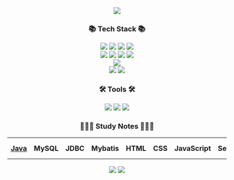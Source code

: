 <div align="center">
  <img src="https://capsule-render.vercel.app/api?type=waving&color=00000000&height=300&section=header&text=U%Hyeon%20%Sung&fontAlignY=40&fontSize=100&fontAlign=60&desc=Hyeon_velop&descAlign=80&descAlignY=55&descSize=30&animation=fadeIn&fontColor=bdc3c7"/>
</div>

<!-- Tech Stack -->
<h3 align="center">📚 Tech Stack 📚</h3>

<!-- frontend skills-->
<div align="center">
  <img src="https://img.shields.io/badge/html5-E34F26.svg?style=for-the-badge&logo=html5&logoColor=ffffff" />
  <img src="https://img.shields.io/badge/css3-1572B6.svg?style=for-the-badge&logo=css3&logoColor=ffffff" />
  <img src="https://img.shields.io/badge/javascript-F7DF1E.svg?style=for-the-badge&logo=javascript&logoColor=000000" />
  <img src="https://img.shields.io/badge/react-20232a.svg?style=for-the-badge&logo=react&logoColor=61DAFB" />
</div>

<!-- backend skills-->
<div align="center">
  <img src="https://img.shields.io/badge/JAVA-FF9E0F.svg?style=for-the-badge&logo=openjdk&logoColor=ffffff" />
  <img src="https://img.shields.io/badge/python-3776AB.svg?style=for-the-badge&logo=python&logoColor=ffffff" />
  <img src="https://img.shields.io/badge/spring-6DB33F.svg?style=for-the-badge&logo=spring&logoColor=ffffff" />
  <img src="https://img.shields.io/badge/springboot-6DB33F.svg?style=for-the-badge&logo=springboot&logoColor=ffffff" />
</div>

<!-- database skills-->
<div align="center">
  <img src="https://img.shields.io/badge/mysql-4479A1.svg?style=for-the-badge&logo=mysql&logoColor=ffffff" />
</div>

<!-- ai skills-->
<div align="center">
  <img src="https://img.shields.io/badge/opencv-5C3EE8.svg?style=for-the-badge&logo=opencv&logoColor=ffffff" />
  <img src="https://img.shields.io/badge/openai-412991.svg?style=for-the-badge&logo=openai&logoColor=ffffff" />
</div>

<!-- Tools -->
<h3 align="center">🛠 Tools 🛠</h3>
<div align="center">
  <img src="https://img.shields.io/badge/git-F05032.svg?style=for-the-badge&logo=git&logoColor=ffffff" />
  <img src="https://img.shields.io/badge/github-181717.svg?style=for-the-badge&logo=github&logoColor=ffffff" />
  <img src="https://img.shields.io/badge/notion-ffffff.svg?style=for-the-badge&logo=notion&logoColor=000000" />
</div>

<!-- Study Notes -->
<h3 align="center">🧑🏻‍💻 Study Notes 🧑🏻‍💻</h3>
<table align="center" style="width: 100%; table-layout: auto; border-collapse: collapse;">
  <tr>
    <th style="text-align: center;"><a href="./test/testContext.md">Java</a></th>
    <th style="text-align: center;">MySQL</th>
    <th style="text-align: center;">JDBC</th>
    <th style="text-align: center;">Mybatis</th>
    <th style="text-align: center;">HTML</th>
    <th style="text-align: center;">CSS</th>
    <th style="text-align: center;">JavaScript</th>
    <th style="text-align: center;">Servlet</th>
    <th style="text-align: center;">Spring</th>
    <th style="text-align: center;">JPA</th>
    <th style="text-align: center;">REST API</th>
    <th style="text-align: center;">React</th>
    <th style="text-align: center;">Deploy</th>
  </tr>
</table>

<!-- <img src="./profile-3d-contrib/profile-night-rainbow.svg"/> -->

<div align="center">
  <img src="https://github-readme-stats.vercel.app/api/top-langs/?username=sunguh0904&layout=donut&langs_count=10&title_color=bdc3c7&text_color=bdc3c7&icon_color=808080&bg_color=00000000&border_color=00000000&locale=kr">
  <img src="https://github-readme-stats.vercel.app/api?username=sunguh0904&show_icons=true&theme=dark&title_color=bdc3c7&text_color=bdc3c7&icon_color=bdc3c7&bg_color=00000000&border_color=00000000&locale=kr">
</div>

